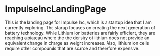 # ImpulseIncLandingPage
This is the landing page for Impulse Inc, which is a startup idea that I am currently exploring. The starup focuses on creating the next generation of battery technology. While Lithium ion batteries are fairly efficient, they are reaching a plateau where the the density of lithium does not provide an equivalent change in charge as weight increases. Also, lithium ion cells require other compounds that are scarce and therefore expensive.
